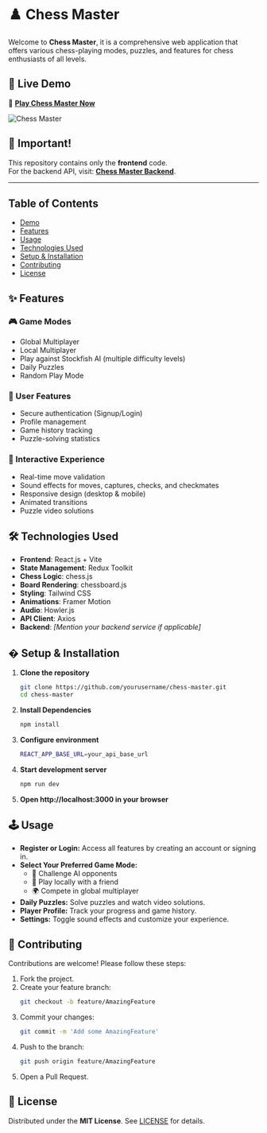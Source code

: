 # ♟️ Chess Master

Welcome to **Chess Master**, it is a comprehensive web application that offers various chess-playing modes, puzzles, and features for chess enthusiasts of all levels.

## 🚀 Live Demo

🔗 **[Play Chess Master Now](https://chess-frontend-dun.vercel.app/)**


![Chess Master](https://chess-frontend-dun.vercel.app/chess.jpeg)


## 📢 Important!
This repository contains only the **frontend** code.  
For the backend API, visit: **[Chess Master Backend](https://github.com/itxnargis/chess-backend)**.

---


## Table of Contents

- [Demo](#-demo)
- [Features](#-features)
- [Usage](#-usage)
- [Technologies Used](#-technologies-used)
- [Setup & Installation](#-setup--installation)
- [Contributing](#-contributing)
- [License](#-license)
  

## ✨ Features

### 🎮 Game Modes
- Global Multiplayer
- Local Multiplayer
- Play against Stockfish AI (multiple difficulty levels)
- Daily Puzzles
- Random Play Mode

### 👤 User Features
- Secure authentication (Signup/Login)
- Profile management
- Game history tracking
- Puzzle-solving statistics

### 🎨 Interactive Experience
- Real-time move validation
- Sound effects for moves, captures, checks, and checkmates
- Responsive design (desktop & mobile)
- Animated transitions
- Puzzle video solutions

## 🛠 Technologies Used

- **Frontend**: React.js + Vite
- **State Management**: Redux Toolkit
- **Chess Logic**: chess.js
- **Board Rendering**: chessboard.js
- **Styling**: Tailwind CSS
- **Animations**: Framer Motion
- **Audio**: Howler.js
- **API Client**: Axios
- **Backend**: *[Mention your backend service if applicable]*

## � Setup & Installation

1. **Clone the repository**
   ```bash
   git clone https://github.com/yourusername/chess-master.git
   cd chess-master
   
2. **Install Dependencies**
    ```bash
    npm install

3. **Configure environment**
    ```bash
    REACT_APP_BASE_URL=your_api_base_url

4. **Start development server**
     ```bash
     npm run dev

5. **Open http://localhost:3000 in your browser**

## 🕹 Usage

- **Register or Login:** Access all features by creating an account or signing in.
- **Select Your Preferred Game Mode:**
  - 🤖 Challenge AI opponents
  - 👥 Play locally with a friend
  - 🌍 Compete in global multiplayer
- **Daily Puzzles:** Solve puzzles and watch video solutions.
- **Player Profile:** Track your progress and game history.
- **Settings:** Toggle sound effects and customize your experience.
  

## 🤝 Contributing

Contributions are welcome! Please follow these steps:

1. Fork the project.
2. Create your feature branch:
   ```bash
   git checkout -b feature/AmazingFeature
3. Commit your changes:
   ```bash
   git commit -m 'Add some AmazingFeature'
4. Push to the branch:
    ```bash
    git push origin feature/AmazingFeature
5. Open a Pull Request.

## 📄 License
Distributed under the **MIT License**. See [LICENSE](./LICENSE) for details.


